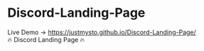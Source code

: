 # Discord-Landing-Page
Live Demo -> https://justmysto.github.io/Discord-Landing-Page/
<br>
🔥 Discord Landing Page 🔥
